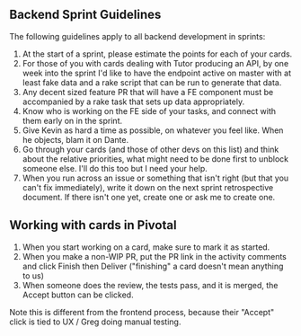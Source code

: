 ## Backend Sprint Guidelines

The following guidelines apply to all backend development in sprints:

1. At the start of a sprint, please estimate the points for each of your cards.
1. For those of you with cards dealing with Tutor producing an API, by one week into the sprint I'd like to have the endpoint active on master with at least fake data and a rake script that can be run to generate that data.
2. Any decent sized feature PR that will have a FE component must be accompanied by a rake task that sets up data appropriately.
3. Know who is working on the FE side of your tasks, and connect with them early on in the sprint.
4. Give Kevin as hard a time as possible, on whatever you feel like.  When he objects, blam it on Dante.
5. Go through your cards (and those of other devs on this list) and think about the relative priorities, what might need to be done first to unblock someone else.  I'll do this too but I need your help.
6. When you run across an issue or something that isn't right (but that you can't fix immediately), write it down on the next sprint retrospective document.  If there isn't one yet, create one or ask me to create one.

## Working with cards in Pivotal

1. When you start working on a card, make sure to mark it as started.
2. When you make a non-WIP PR, put the PR link in the activity comments and click Finish then Deliver ("finishing" a card doesn't mean anything to us)
3. When someone does the review, the tests pass, and it is merged, the Accept button can be clicked.

Note this is different from the frontend process, because their "Accept" click is tied to UX / Greg doing manual testing.
